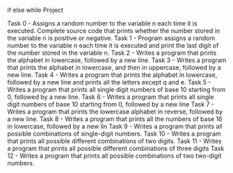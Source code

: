 if else while Project

Task 0 - Assigns a random number to the variable n each time it is executed. Complete source code that prints whether the number stored in the variable n is positive or negative.
Task 1 - Program assigns a random number to the variable n each time it is executed and print the last digit of the number stored in the variable n.
Task 2 - Writes a program that prints the alphabet in lowercase, followed by a new line.
Task 3 - Writes a program that prints the alphabet in lowercase, and then in uppercase, followed by a new line.
Task 4 - Writes a program that prints the alphabet in lowercase, followed by a new line and prints all the letters except q and e.
Task 5 - Writes a program that prints all single digit numbers of base 10 starting from 0, followed by a new line.
Task 6 - Writes a program that prints all single digit numbers of base 10 starting from 0, followed by a new line
Task 7 - Writes a program that prints the lowercase alphabet in reverse, followed by a new line.
Task 8 - Writes a program that prints all the numbers of base 16 in lowercase, followed by a new lin
Task 9 - Writes a program that prints all possible combinations of single-digit numbers.
Task 10 - Writes a program that prints all possible different combinations of two digits.
Task 11 - Writes a program that prints all possible different combinations of three digits
Task 12 - Writes a program that prints all possible combinations of two two-digit numbers.
